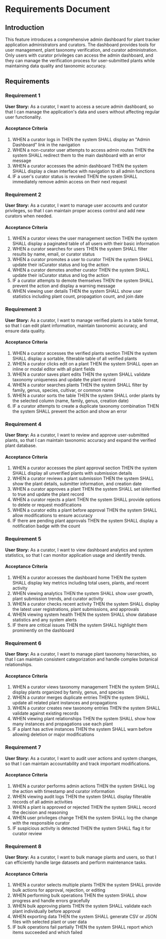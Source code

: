 # Requirements Document

## Introduction

This feature introduces a comprehensive admin dashboard for plant tracker application administrators and curators. The dashboard provides tools for user management, plant taxonomy verification, and curator administration. Only users with curator privileges can access the admin dashboard, and they can manage the verification process for user-submitted plants while maintaining data quality and taxonomic accuracy.

## Requirements

### Requirement 1

**User Story:** As a curator, I want to access a secure admin dashboard, so that I can manage the application's data and users without affecting regular user functionality.

#### Acceptance Criteria

1. WHEN a curator logs in THEN the system SHALL display an "Admin Dashboard" link in the navigation
2. WHEN a non-curator user attempts to access admin routes THEN the system SHALL redirect them to the main dashboard with an error message
3. WHEN a curator accesses the admin dashboard THEN the system SHALL display a clean interface with navigation to all admin functions
4. IF a user's curator status is revoked THEN the system SHALL immediately remove admin access on their next request

### Requirement 2

**User Story:** As a curator, I want to manage user accounts and curator privileges, so that I can maintain proper access control and add new curators when needed.

#### Acceptance Criteria

1. WHEN a curator views the user management section THEN the system SHALL display a paginated table of all users with their basic information
2. WHEN a curator searches for users THEN the system SHALL filter results by name, email, or curator status
3. WHEN a curator promotes a user to curator THEN the system SHALL update their isCurator status and log the action
4. WHEN a curator demotes another curator THEN the system SHALL update their isCurator status and log the action
5. IF a curator attempts to demote themselves THEN the system SHALL prevent the action and display a warning message
6. WHEN viewing user details THEN the system SHALL show user statistics including plant count, propagation count, and join date

### Requirement 3

**User Story:** As a curator, I want to manage verified plants in a table format, so that I can edit plant information, maintain taxonomic accuracy, and ensure data quality.

#### Acceptance Criteria

1. WHEN a curator accesses the verified plants section THEN the system SHALL display a sortable, filterable table of all verified plants
2. WHEN a curator clicks edit on a plant THEN the system SHALL open an inline or modal editor with all plant fields
3. WHEN a curator saves plant edits THEN the system SHALL validate taxonomy uniqueness and update the plant record
4. WHEN a curator searches plants THEN the system SHALL filter by family, genus, species, cultivar, or common name
5. WHEN a curator sorts the table THEN the system SHALL order plants by the selected column (name, family, genus, creation date)
6. IF a curator attempts to create a duplicate taxonomy combination THEN the system SHALL prevent the action and show an error

### Requirement 4

**User Story:** As a curator, I want to review and approve user-submitted plants, so that I can maintain taxonomic accuracy and expand the verified plant database.

#### Acceptance Criteria

1. WHEN a curator accesses the plant approval section THEN the system SHALL display all unverified plants with submission details
2. WHEN a curator reviews a plant submission THEN the system SHALL show the plant details, submitter information, and creation date
3. WHEN a curator approves a plant THEN the system SHALL set isVerified to true and update the plant record
4. WHEN a curator rejects a plant THEN the system SHALL provide options to delete or request modifications
5. WHEN a curator edits a plant before approval THEN the system SHALL allow modifications to ensure accuracy
6. IF there are pending plant approvals THEN the system SHALL display a notification badge with the count

### Requirement 5

**User Story:** As a curator, I want to view dashboard analytics and system statistics, so that I can monitor application usage and identify trends.

#### Acceptance Criteria

1. WHEN a curator accesses the dashboard home THEN the system SHALL display key metrics including total users, plants, and recent activity
2. WHEN viewing analytics THEN the system SHALL show user growth, plant submission trends, and curator activity
3. WHEN a curator checks recent activity THEN the system SHALL display the latest user registrations, plant submissions, and approvals
4. WHEN viewing system health THEN the system SHALL show database statistics and any system alerts
5. IF there are critical issues THEN the system SHALL highlight them prominently on the dashboard

### Requirement 6

**User Story:** As a curator, I want to manage plant taxonomy hierarchies, so that I can maintain consistent categorization and handle complex botanical relationships.

#### Acceptance Criteria

1. WHEN a curator views taxonomy management THEN the system SHALL display plants organized by family, genus, and species
2. WHEN a curator merges duplicate entries THEN the system SHALL update all related plant instances and propagations
3. WHEN a curator creates new taxonomy entries THEN the system SHALL validate against existing records
4. WHEN viewing plant relationships THEN the system SHALL show how many instances and propagations use each plant
5. IF a plant has active instances THEN the system SHALL warn before allowing deletion or major modifications

### Requirement 7

**User Story:** As a curator, I want to audit user actions and system changes, so that I can maintain accountability and track important modifications.

#### Acceptance Criteria

1. WHEN a curator performs admin actions THEN the system SHALL log the action with timestamp and curator information
2. WHEN viewing audit logs THEN the system SHALL display filterable records of all admin activities
3. WHEN a plant is approved or rejected THEN the system SHALL record the decision and reasoning
4. WHEN user privileges change THEN the system SHALL log the change with the responsible curator
5. IF suspicious activity is detected THEN the system SHALL flag it for curator review

### Requirement 8

**User Story:** As a curator, I want to bulk manage plants and users, so that I can efficiently handle large datasets and perform maintenance tasks.

#### Acceptance Criteria

1. WHEN a curator selects multiple plants THEN the system SHALL provide bulk actions for approval, rejection, or editing
2. WHEN performing bulk operations THEN the system SHALL show progress and handle errors gracefully
3. WHEN bulk approving plants THEN the system SHALL validate each plant individually before approval
4. WHEN exporting data THEN the system SHALL generate CSV or JSON files with selected plant or user data
5. IF bulk operations fail partially THEN the system SHALL report which items succeeded and which failed